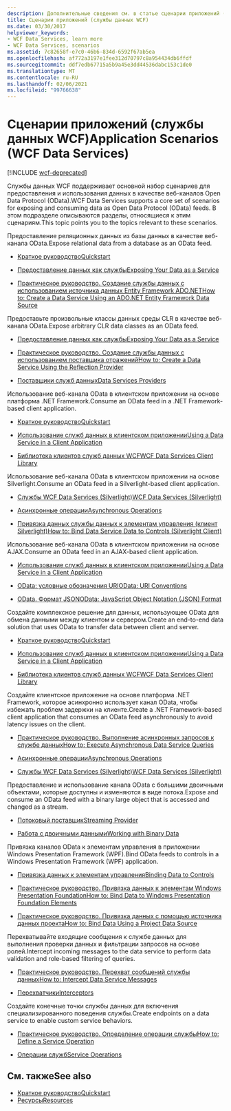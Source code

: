 ```yaml
---
description: Дополнительные сведения см. в статье сценарии приложений (службы данных WCF).
title: Сценарии приложений (службы данных WCF)
ms.date: 03/30/2017
helpviewer_keywords:
- WCF Data Services, learn more
- WCF Data Services, scenarios
ms.assetid: 7c82658f-e7c0-46b6-834d-6592f67ab5ea
ms.openlocfilehash: af772a3197e1fee312d70797c8a954434db6ffdf
ms.sourcegitcommit: ddf7edb67715a5b9a45e3dd44536dabc153c1de0
ms.translationtype: MT
ms.contentlocale: ru-RU
ms.lasthandoff: 02/06/2021
ms.locfileid: "99766638"
---
```

# <a name="application-scenarios-wcf-data-services"></a><span data-ttu-id="918c0-103">Сценарии приложений (службы данных WCF)</span><span class="sxs-lookup"><span data-stu-id="918c0-103">Application Scenarios (WCF Data Services)</span></span>

[!INCLUDE [wcf-deprecated](~/includes/wcf-deprecated.md)]

<span data-ttu-id="918c0-104">Службы данных WCF поддерживает основной набор сценариев для предоставления и использования данных в качестве веб-каналов Open Data Protocol (OData).</span><span class="sxs-lookup"><span data-stu-id="918c0-104">WCF Data Services supports a core set of scenarios for exposing and consuming data as Open Data Protocol (OData) feeds.</span></span> <span data-ttu-id="918c0-105">В этом подразделе описываются разделы, относящиеся к этим сценариям.</span><span class="sxs-lookup"><span data-stu-id="918c0-105">This topic points you to the topics relevant to these scenarios.</span></span>

<span data-ttu-id="918c0-106">Предоставление реляционных данных из базы данных в качестве веб-канала OData.</span><span class="sxs-lookup"><span data-stu-id="918c0-106">Expose relational data from a database as an OData feed.</span></span>

- [<span data-ttu-id="918c0-107">Краткое руководство</span><span class="sxs-lookup"><span data-stu-id="918c0-107">Quickstart</span></span>](quickstart-wcf-data-services.md)

- [<span data-ttu-id="918c0-108">Предоставление данных как службы</span><span class="sxs-lookup"><span data-stu-id="918c0-108">Exposing Your Data as a Service</span></span>](exposing-your-data-as-a-service-wcf-data-services.md)

- [<span data-ttu-id="918c0-109">Практическое руководство. Создание службы данных с использованием источника данных Entity Framework ADO.NET</span><span class="sxs-lookup"><span data-stu-id="918c0-109">How to: Create a Data Service Using an ADO.NET Entity Framework Data Source</span></span>](create-a-data-service-using-an-adonet-ef-data-wcf.md)

<span data-ttu-id="918c0-110">Предоставьте произвольные классы данных среды CLR в качестве веб-канала OData.</span><span class="sxs-lookup"><span data-stu-id="918c0-110">Expose arbitrary CLR data classes as an OData feed.</span></span>

- [<span data-ttu-id="918c0-111">Предоставление данных как службы</span><span class="sxs-lookup"><span data-stu-id="918c0-111">Exposing Your Data as a Service</span></span>](exposing-your-data-as-a-service-wcf-data-services.md)

- [<span data-ttu-id="918c0-112">Практическое руководство. Создание службы данных с использованием поставщика отражений</span><span class="sxs-lookup"><span data-stu-id="918c0-112">How to: Create a Data Service Using the Reflection Provider</span></span>](create-a-data-service-using-rp-wcf-data-services.md)

- [<span data-ttu-id="918c0-113">Поставщики служб данных</span><span class="sxs-lookup"><span data-stu-id="918c0-113">Data Services Providers</span></span>](data-services-providers-wcf-data-services.md)

<span data-ttu-id="918c0-114">Использование веб-канала OData в клиентском приложении на основе платформа .NET Framework.</span><span class="sxs-lookup"><span data-stu-id="918c0-114">Consume an OData feed in a .NET Framework-based client application.</span></span>

- [<span data-ttu-id="918c0-115">Краткое руководство</span><span class="sxs-lookup"><span data-stu-id="918c0-115">Quickstart</span></span>](quickstart-wcf-data-services.md)

- [<span data-ttu-id="918c0-116">Использование служб данных в клиентском приложении</span><span class="sxs-lookup"><span data-stu-id="918c0-116">Using a Data Service in a Client Application</span></span>](using-a-data-service-in-a-client-application-wcf-data-services.md)

- [<span data-ttu-id="918c0-117">Библиотека клиентов служб данных WCF</span><span class="sxs-lookup"><span data-stu-id="918c0-117">WCF Data Services Client Library</span></span>](wcf-data-services-client-library.md)

<span data-ttu-id="918c0-118">Использование веб-канала OData в клиентском приложении на основе Silverlight.</span><span class="sxs-lookup"><span data-stu-id="918c0-118">Consume an OData feed in a Silverlight-based client application.</span></span>

- <span data-ttu-id="918c0-119">[Службы WCF Data Services (Silverlight)](/previous-versions/windows/silverlight/dotnet-windows-silverlight/cc838234(v=vs.95))</span><span class="sxs-lookup"><span data-stu-id="918c0-119">[WCF Data Services (Silverlight)](/previous-versions/windows/silverlight/dotnet-windows-silverlight/cc838234(v=vs.95))</span></span>

- [<span data-ttu-id="918c0-120">Асинхронные операции</span><span class="sxs-lookup"><span data-stu-id="918c0-120">Asynchronous Operations</span></span>](asynchronous-operations-wcf-data-services.md)

- <span data-ttu-id="918c0-121">[Привязка данных службы данных к элементам управления (клиент Silverlight)](/previous-versions/dotnet/wcf-data-services/ee681614(v=vs.103))</span><span class="sxs-lookup"><span data-stu-id="918c0-121">[How to: Bind Data Service Data to Controls (Silverlight Client)](/previous-versions/dotnet/wcf-data-services/ee681614(v=vs.103))</span></span>

<span data-ttu-id="918c0-122">Использование веб-канала OData в клиентском приложении на основе AJAX.</span><span class="sxs-lookup"><span data-stu-id="918c0-122">Consume an OData feed in an AJAX-based client application.</span></span>

- [<span data-ttu-id="918c0-123">Использование служб данных в клиентском приложении</span><span class="sxs-lookup"><span data-stu-id="918c0-123">Using a Data Service in a Client Application</span></span>](using-a-data-service-in-a-client-application-wcf-data-services.md)

- [<span data-ttu-id="918c0-124">OData: условные обозначения URI</span><span class="sxs-lookup"><span data-stu-id="918c0-124">OData: URI Conventions</span></span>](https://www.odata.org/documentation/odata-version-2-0/uri-conventions/)

- [<span data-ttu-id="918c0-125">OData. Формат JSON</span><span class="sxs-lookup"><span data-stu-id="918c0-125">OData: JavaScript Object Notation (JSON) Format</span></span>](https://www.odata.org/developers/protocols/json-format/)

<span data-ttu-id="918c0-126">Создайте комплексное решение для данных, использующее OData для обмена данными между клиентом и сервером.</span><span class="sxs-lookup"><span data-stu-id="918c0-126">Create an end-to-end data solution that uses OData to transfer data between client and server.</span></span>

- [<span data-ttu-id="918c0-127">Краткое руководство</span><span class="sxs-lookup"><span data-stu-id="918c0-127">Quickstart</span></span>](quickstart-wcf-data-services.md)

- [<span data-ttu-id="918c0-128">Использование служб данных в клиентском приложении</span><span class="sxs-lookup"><span data-stu-id="918c0-128">Using a Data Service in a Client Application</span></span>](using-a-data-service-in-a-client-application-wcf-data-services.md)

- [<span data-ttu-id="918c0-129">Библиотека клиентов служб данных WCF</span><span class="sxs-lookup"><span data-stu-id="918c0-129">WCF Data Services Client Library</span></span>](wcf-data-services-client-library.md)

<span data-ttu-id="918c0-130">Создайте клиентское приложение на основе платформа .NET Framework, которое асинхронно использует канал OData, чтобы избежать проблем задержки на клиенте.</span><span class="sxs-lookup"><span data-stu-id="918c0-130">Create a .NET Framework-based client application that consumes an OData feed asynchronously to avoid latency issues on the client.</span></span>

- [<span data-ttu-id="918c0-131">Практическое руководство. Выполнение асинхронных запросов к службе данных</span><span class="sxs-lookup"><span data-stu-id="918c0-131">How to: Execute Asynchronous Data Service Queries</span></span>](how-to-execute-asynchronous-data-service-queries-wcf-data-services.md)

- [<span data-ttu-id="918c0-132">Асинхронные операции</span><span class="sxs-lookup"><span data-stu-id="918c0-132">Asynchronous Operations</span></span>](asynchronous-operations-wcf-data-services.md)

- <span data-ttu-id="918c0-133">[Службы WCF Data Services (Silverlight)](/previous-versions/windows/silverlight/dotnet-windows-silverlight/cc838234(v=vs.95))</span><span class="sxs-lookup"><span data-stu-id="918c0-133">[WCF Data Services (Silverlight)](/previous-versions/windows/silverlight/dotnet-windows-silverlight/cc838234(v=vs.95))</span></span>

<span data-ttu-id="918c0-134">Предоставление и использование канала OData с большими двоичными объектами, которые доступны и изменяются в виде потока.</span><span class="sxs-lookup"><span data-stu-id="918c0-134">Expose and consume an OData feed with a binary large object that is accessed and changed as a stream.</span></span>

- [<span data-ttu-id="918c0-135">Потоковый поставщик</span><span class="sxs-lookup"><span data-stu-id="918c0-135">Streaming Provider</span></span>](streaming-provider-wcf-data-services.md)

- [<span data-ttu-id="918c0-136">Работа с двоичными данными</span><span class="sxs-lookup"><span data-stu-id="918c0-136">Working with Binary Data</span></span>](working-with-binary-data-wcf-data-services.md)

<span data-ttu-id="918c0-137">Привязка каналов OData к элементам управления в приложении Windows Presentation Framework (WPF).</span><span class="sxs-lookup"><span data-stu-id="918c0-137">Bind OData feeds to controls in a Windows Presentation Framework (WPF) application.</span></span>

- [<span data-ttu-id="918c0-138">Привязка данных к элементам управления</span><span class="sxs-lookup"><span data-stu-id="918c0-138">Binding Data to Controls</span></span>](binding-data-to-controls-wcf-data-services.md)

- [<span data-ttu-id="918c0-139">Практическое руководство. Привязка данных к элементам Windows Presentation Foundation</span><span class="sxs-lookup"><span data-stu-id="918c0-139">How to: Bind Data to Windows Presentation Foundation Elements</span></span>](bind-data-to-wpf-elements-wcf-data-services.md)

- [<span data-ttu-id="918c0-140">Практическое руководство. Привязка данных с помощью источника данных проекта</span><span class="sxs-lookup"><span data-stu-id="918c0-140">How to: Bind Data Using a Project Data Source</span></span>](how-to-bind-data-using-a-project-data-source-wcf-data-services.md)

<span data-ttu-id="918c0-141">Перехватывайте входящие сообщения к службе данных для выполнения проверки данных и фильтрации запросов на основе ролей.</span><span class="sxs-lookup"><span data-stu-id="918c0-141">Intercept incoming messages to the data service to perform data validation and role-based filtering of queries.</span></span>

- [<span data-ttu-id="918c0-142">Практическое руководство. Перехват сообщений службы данных</span><span class="sxs-lookup"><span data-stu-id="918c0-142">How to: Intercept Data Service Messages</span></span>](how-to-intercept-data-service-messages-wcf-data-services.md)

- [<span data-ttu-id="918c0-143">Перехватчики</span><span class="sxs-lookup"><span data-stu-id="918c0-143">Interceptors</span></span>](interceptors-wcf-data-services.md)

<span data-ttu-id="918c0-144">Создайте конечные точки службы данных для включения специализированного поведения службы.</span><span class="sxs-lookup"><span data-stu-id="918c0-144">Create endpoints on a data service to enable custom service behaviors.</span></span>

- [<span data-ttu-id="918c0-145">Практическое руководство. Определение операции службы</span><span class="sxs-lookup"><span data-stu-id="918c0-145">How to: Define a Service Operation</span></span>](how-to-define-a-service-operation-wcf-data-services.md)

- [<span data-ttu-id="918c0-146">Операции служб</span><span class="sxs-lookup"><span data-stu-id="918c0-146">Service Operations</span></span>](service-operations-wcf-data-services.md)

## <a name="see-also"></a><span data-ttu-id="918c0-147">См. также</span><span class="sxs-lookup"><span data-stu-id="918c0-147">See also</span></span>

- [<span data-ttu-id="918c0-148">Краткое руководство</span><span class="sxs-lookup"><span data-stu-id="918c0-148">Quickstart</span></span>](quickstart-wcf-data-services.md)
- [<span data-ttu-id="918c0-149">Ресурсы</span><span class="sxs-lookup"><span data-stu-id="918c0-149">Resources</span></span>](wcf-data-services-resources.md)
